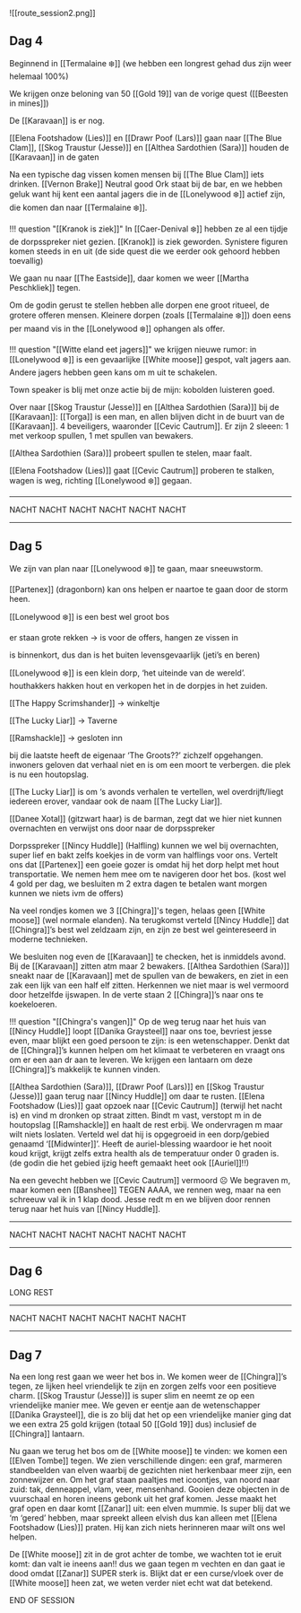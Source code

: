 ![[route_session2.png]]

## Dag 4

Beginnend in [[Termalaine ❄️]] (we hebben een longrest gehad dus zijn weer helemaal 100%)

We krijgen onze beloning van 50 [[Gold 19]] van de vorige quest ([[Beesten in mines]])

De [[Karavaan]] is er nog.

[[Elena Footshadow (Lies)]] en [[Drawr Poof (Lars)]] gaan naar [[The Blue Clam]], [[Skog Traustur (Jesse)]] en [[Althea Sardothien (Sara)]] houden de [[Karavaan]] in de gaten



Na een typische dag vissen komen mensen bij [[The Blue Clam]] iets drinken. [[Vernon Brake]] Neutral good Ork staat bij de bar, en we hebben geluk want hij kent een aantal jagers die in de [[Lonelywood ❄️]] actief zijn, die komen dan naar [[Termalaine ❄️]].


!!! question "[[Kranok is ziek]]"
	In [[Caer-Denival ❄️]] hebben ze al een tijdje de dorpsspreker niet gezien. [[Kranok]] is ziek geworden. Synistere figuren komen steeds in en uit (de side quest die we eerder ook gehoord hebben toevallig)


We gaan nu naar [[The Eastside]], daar komen we weer [[Martha Peschkliek]] tegen.

Om de godin gerust te stellen hebben alle dorpen ene groot ritueel, de grotere offeren mensen. Kleinere dorpen (zoals [[Termalaine ❄️]]) doen eens per maand vis in the [[Lonelywood ❄️]] ophangen als offer.



!!! question "[[Witte eland eet jagers]]"
	we krijgen nieuwe rumor: in [[Lonelywood ❄️]] is een gevaarlijke [[White moose]] gespot, valt jagers aan. Andere jagers hebben geen kans om m uit te schakelen.


Town speaker is blij met onze actie bij de mijn: kobolden luisteren goed.



Over naar [[Skog Traustur (Jesse)]] en [[Althea Sardothien (Sara)]] bij de [[Karavaan]]: [[Torga]] is een man, en allen blijven dicht in de buurt van de [[Karavaan]]. 4 beveiligers, waaronder [[Cevic Cautrum]]. Er zijn 2 sleeen: 1 met verkoop spullen, 1 met spullen van bewakers.



[[Althea Sardothien (Sara)]] probeert spullen te stelen, maar faalt.



[[Elena Footshadow (Lies)]] gaat [[Cevic Cautrum]] proberen te stalken, wagen is weg, richting [[Lonelywood ❄️]] gegaan.


---
NACHT NACHT NACHT NACHT NACHT NACHT

---

## Dag 5

We zijn van plan naar [[Lonelywood ❄️]] te gaan, maar sneeuwstorm.

[[Partenex]] (dragonborn) kan ons helpen er naartoe te gaan door de storm heen.



[[Lonelywood ❄️]] is een best wel groot bos

er staan grote rekken → is voor de offers, hangen ze vissen in

is binnenkort, dus dan is het buiten levensgevaarlijk (jeti’s en beren)



[[Lonelywood ❄️]] is een klein dorp, ‘het uiteinde van de wereld’. houthakkers hakken hout en verkopen het in de dorpjes in het zuiden.

[[The Happy Scrimshander]] → winkeltje

[[The Lucky Liar]] → Taverne

[[Ramshackle]] → gesloten inn

bij die laatste heeft de eigenaar ‘The Groots??’ zichzelf opgehangen. inwoners geloven dat verhaal niet en is om een moort te verbergen. die plek is nu een houtopslag.



[[The Lucky Liar]] is om ‘s avonds verhalen te vertellen, wel overdrijft/liegt iedereen erover, vandaar ook de naam [[The Lucky Liar]].

[[Danee Xotal]] (gitzwart haar) is de barman, zegt dat we hier niet kunnen overnachten en verwijst ons door naar de dorpsspreker



Dorpsspreker [[Nincy Huddle]] (Halfling) kunnen we wel bij overnachten, super lief en bakt zelfs koekjes in de vorm van halflings voor ons. Vertelt ons dat [[Partenex]] een goeie gozer is omdat hij het dorp helpt met hout transportatie. We nemen hem mee om te navigeren door het bos. (kost wel 4 gold per dag, we besluiten m 2 extra dagen te betalen want morgen kunnen we niets ivm de offers)



Na veel rondjes komen we 3 [[Chingra]]'s tegen, helaas geen [[White moose]] (wel normale elanden). Na terugkomst verteld [[Nincy Huddle]] dat [[Chingra]]’s best wel zeldzaam zijn, en zijn ze best wel geintereseerd in moderne technieken.



We besluiten nog even de [[Karavaan]] te checken, het is inmiddels avond. Bij de [[Karavaan]] zitten atm maar 2 bewakers. [[Althea Sardothien (Sara)]] sneakt naar de [[Karavaan]] met de spullen van de bewakers, en ziet in een zak een lijk van een half elf zitten. Herkennen we niet maar is wel vermoord door hetzelfde ijswapen. In de verte staan 2 [[Chingra]]’s naar ons te koekeloeren.



!!! question "[[Chingra's vangen]]"
	Op de weg terug naar het huis van [[Nincy Huddle]] loopt [[Danika Graysteel]] naar ons toe, bevriest jesse even, maar blijkt een goed persoon te zijn: is een wetenschapper. Denkt dat de [[Chingra]]’s kunnen helpen om het klimaat te verbeteren en vraagt ons om er een aan dr aan te leveren. We krijgen een lantaarn om deze [[Chingra]]’s makkelijk te kunnen vinden.


[[Althea Sardothien (Sara)]], [[Drawr Poof (Lars)]] en [[Skog Traustur (Jesse)]] gaan terug naar [[Nincy Huddle]] om daar te rusten. [[Elena Footshadow (Lies)]] gaat opzoek naar [[Cevic Cautrum]] (terwijl het nacht is) en vind m dronken op straat zitten. Bindt m vast, verstopt m in de houtopslag [[Ramshackle]] en haalt de rest erbij. We ondervragen m maar wilt niets loslaten. Verteld wel dat hij is opgegroeid in een dorp/gebied genaamd ‘[[Midwinter]]’. Heeft de auriel-blessing waardoor ie het nooit koud krijgt, krijgt zelfs extra health als de temperatuur onder 0 graden is. (de godin die het gebied ijzig heeft gemaakt heet ook [[Auriel]]!!)



Na een gevecht hebben we [[Cevic Cautrum]] vermoord ☹️ We begraven m, maar komen een [[Banshee]] TEGEN AAAA, we rennen weg, maar na een schreeuw val ik in 1 klap dood. Jesse redt m en we blijven door rennen terug naar het huis van [[Nincy Huddle]].

---
NACHT NACHT NACHT NACHT NACHT NACHT

---
## Dag 6

LONG REST

---
NACHT NACHT NACHT NACHT NACHT NACHT

---
## Dag 7

Na een long rest gaan we weer het bos in. We komen weer de [[Chingra]]’s tegen, ze lijken heel vriendelijk te zijn en zorgen zelfs voor een positieve charm. [[Skog Traustur (Jesse)]] is super slim en neemt ze op een vriendelijke manier mee. We geven er eentje aan de wetenschapper [[Danika Graysteel]], die is zo blij dat het op een vriendelijke manier ging dat we een extra 25 gold krijgen (totaal 50 [[Gold 19]] dus) inclusief de [[Chingra]] lantaarn.



Nu gaan we terug het bos om de [[White moose]] te vinden: we komen een [[Elven Tombe]] tegen. We zien verschillende dingen: een graf, marmeren standbeelden van elven waarbij de gezichten niet herkenbaar meer zijn, een zonnewijzer en. Om het graf staan paaltjes met icoontjes, van noord naar zuid: tak, denneappel, vlam, veer, mensenhand. Gooien deze objecten in de vuurschaal en horen ineens gebonk uit het graf komen. Jesse maakt het graf open en daar komt [[Zanar]] uit: een elven mummie. Is super blij dat we ‘m ‘gered’ hebben, maar spreekt alleen elvish dus kan alleen met [[Elena Footshadow (Lies)]] praten. Hij kan zich niets herinneren maar wilt ons wel helpen.



De [[White moose]] zit in de grot achter de tombe, we wachten tot ie eruit komt: dan valt ie ineens aan!! dus we gaan tegen m vechten en dan gaat ie dood omdat [[Zanar]] SUPER sterk is. Blijkt dat er een curse/vloek over de [[White moose]] heen zat, we weten verder niet echt wat dat betekend.



END OF SESSION